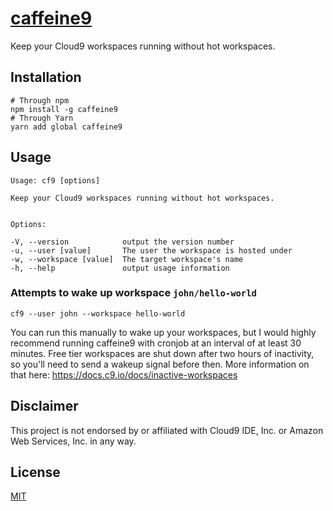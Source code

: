 # [caffeine9](https://npmjs.com/package/caffeine9)

Keep your Cloud9 workspaces running without hot workspaces.

## Installation

```
# Through npm
npm install -g caffeine9
# Through Yarn
yarn add global caffeine9
```

## Usage

```
Usage: cf9 [options]

Keep your Cloud9 workspaces running without hot workspaces.


Options:

-V, --version            output the version number
-u, --user [value]       The user the workspace is hosted under
-w, --workspace [value]  The target workspace's name
-h, --help               output usage information
```

### Attempts to wake up workspace `john/hello-world`

```
cf9 --user john --workspace hello-world
```

You can run this manually to wake up your workspaces, but I would highly recommend running caffeine9 with cronjob at an interval of at least 30 minutes. Free tier workspaces are shut down after two hours of inactivity, so you'll need to send a wakeup signal before then. More information on that here: https://docs.c9.io/docs/inactive-workspaces

## Disclaimer

This project is not endorsed by or affiliated with Cloud9 IDE, Inc. or Amazon Web Services, Inc. in any way.

## License

[MIT](LICENSE.txt)